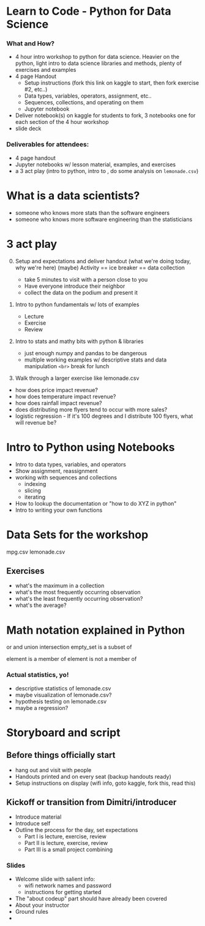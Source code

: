 # Learn to Code - Python for Data Science

### What and How?
- 4 hour intro workshop to python for data science. Heavier on the python, light intro to data science libraries and methods, plenty of exercises and examples
- 4 page Handout
  - Setup instructions (fork this link on kaggle to start, then fork exercise #2, etc..)
  - Data types, variables, operators, assignment, etc..
  - Sequences, collections, and operating on them
  - Jupyter notebook
- Deliver notebook(s) on kaggle for students to fork, 3 notebooks one for each section of the 4 hour workshop
- slide deck

### Deliverables for attendees: 
- 4 page handout
- Jupyter notebooks w/ lesson material, examples, and exercises
- a 3 act play (intro to python, intro to , do some analysis on `lemonade.csv`)

# What is a data scientists?
- someone who knows more stats than the software engineers
- someone who knows more software engineering than the statisticians

# 3 act play
0. Setup and expectations and deliver handout (what we're doing today, why we're here)
   (maybe) Activity == ice breaker == data collection
    - take 5 minutes to visit with a person close to you
    - Have everyone introduce their neighbor
    - collect the data on the podium and present it

1. Intro to python fundamentals w/ lots of examples
    - Lecture
    - Exercise
    - Review

2. Intro to stats and mathy bits with python & libraries
    - just enough numpy and pandas to be dangerous  
    - multiple working examples w/ descriptive stats and data manipulation
      `<br>` break for lunch

3. Walk through a larger exercise like lemonade.csv 
- how does price impact revenue?
- how does temperature impact revenue?
- how does rainfall impact revenue?
- does distributing more flyers tend to occur with more sales?
- logistic regression - If it's 100 degrees and I distribute 100 flyers, what will revenue be?

# Intro to Python using Notebooks
- Intro to data types, variables, and operators
- Show assignment, reassignment
- working with sequences and collections
    - indexing
    - slicing
    - iterating
- How to lookup the documentation or "how to do XYZ in python"
- Intro to writing your own functions

# Data Sets for the workshop
mpg.csv
lemonade.csv

## Exercises
- what's the maximum in a collection
- what's the most frequently occurring observation
- what's the least frequently occurring observation?
- what's the average?


# Math notation explained in Python
or
and
union
intersection
empty_set
is a subset of

element is a member of
element is not a member of

### Actual statistics, yo!
- descriptive statistics of lemonade.csv
- maybe visualization of lemonade.csv?
- hypothesis testing on lemonade.csv
- maybe a regression?


# Storyboard and script

## Before things officially start
- hang out and visit with people
- Handouts printed and on every seat (backup handouts ready)
- Setup instructions on display (wifi info, goto kaggle, fork this, read this)

## Kickoff or transition from Dimitri/introducer
- Introduce material
- Introduce self
- Outline the process for the day, set expectations 
  - Part I is lecture, exercise, review
  - Part II is lecture, exercise, review
  - Part III is a small project combining 

### Slides
- Welcome slide with salient info:
  - wifi network names and password
  - instructions for getting started
- The "about codeup" part should have already been covered
- About your instructor
- Ground rules
- 